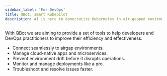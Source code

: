```yaml
---
sidebar_label: 'For DevOps'
title: QBot, smart Kubepilot
description: AI is here to democratize Kubernetes in air-gapped environments with smarter, faster, and more efficiently DevOps.
---
```


With QBot we are aiming to provide a set of tools to help developers and DevOps practitioners to improve their efficiency and effectiveness. 

* Connect seamlessly to airgap environments.
* Manage cloud-native apps and microservices.
* Prevent environment drift before it disrupts operations.
* Monitor and manage deployments like a pro.
* Troubleshoot and resolve issues faster.
